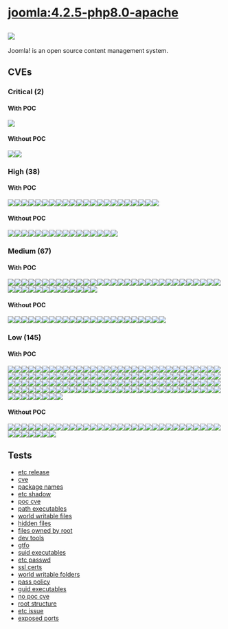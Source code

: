 # [joomla:4.2.5-php8.0-apache](https://hub.docker.com/_/joomla?tab=tags)
![](https://img.shields.io/static/v1?label=tag&message=4.2.5-php8.0-apache&color=blue)
---
<p>
Joomla! is an open source content management system.
</p>

## CVEs
### Critical (2)
#### With POC
[![](https://img.shields.io/badge/🔗%20CVE--2019--8457-CRITICAL-red)](https://github.com/trickest/cve/blob/main/2019/CVE-2019-8457.md)
#### Without POC
[![](https://img.shields.io/badge/%20CVE--2021--46848-CRITICAL-red)](https://github.com/trickest/cve/blob/main/2021/CVE-2021-46848.md)[![](https://img.shields.io/badge/%20CVE--2022--0500-CRITICAL-red)](https://github.com/trickest/cve/blob/main/2022/CVE-2022-0500.md)

### High (38)
#### With POC
[![](https://img.shields.io/badge/🔗%20CVE--2021--20313-HIGH-organge)](https://github.com/trickest/cve/blob/main/2021/CVE-2021-20313.md)[![](https://img.shields.io/badge/🔗%20CVE--2021--20312-HIGH-organge)](https://github.com/trickest/cve/blob/main/2021/CVE-2021-20312.md)[![](https://img.shields.io/badge/🔗%20CVE--2021--20309-HIGH-organge)](https://github.com/trickest/cve/blob/main/2021/CVE-2021-20309.md)[![](https://img.shields.io/badge/🔗%20CVE--2022--39189-HIGH-organge)](https://github.com/trickest/cve/blob/main/2022/CVE-2022-39189.md)[![](https://img.shields.io/badge/🔗%20CVE--2022--42916-HIGH-organge)](https://github.com/trickest/cve/blob/main/2022/CVE-2022-42916.md)[![](https://img.shields.io/badge/🔗%20CVE--2022--1304-HIGH-organge)](https://github.com/trickest/cve/blob/main/2022/CVE-2022-1304.md)[![](https://img.shields.io/badge/🔗%20CVE--2022--1247-HIGH-organge)](https://github.com/trickest/cve/blob/main/2022/CVE-2022-1247.md)[![](https://img.shields.io/badge/🔗%20CVE--2020--12362-HIGH-organge)](https://github.com/trickest/cve/blob/main/2020/CVE-2020-12362.md)[![](https://img.shields.io/badge/🔗%20CVE--2021--3714-HIGH-organge)](https://github.com/trickest/cve/blob/main/2021/CVE-2021-3714.md)[![](https://img.shields.io/badge/🔗%20CVE--2021--3864-HIGH-organge)](https://github.com/trickest/cve/blob/main/2021/CVE-2021-3864.md)[![](https://img.shields.io/badge/🔗%20CVE--2021--4204-HIGH-organge)](https://github.com/trickest/cve/blob/main/2021/CVE-2021-4204.md)[![](https://img.shields.io/badge/🔗%20CVE--2013--7445-HIGH-organge)](https://github.com/trickest/cve/blob/main/2013/CVE-2013-7445.md)[![](https://img.shields.io/badge/🔗%20CVE--2019--19449-HIGH-organge)](https://github.com/trickest/cve/blob/main/2019/CVE-2019-19449.md)[![](https://img.shields.io/badge/🔗%20CVE--2019--19814-HIGH-organge)](https://github.com/trickest/cve/blob/main/2019/CVE-2019-19814.md)[![](https://img.shields.io/badge/🔗%20CVE--2019--19378-HIGH-organge)](https://github.com/trickest/cve/blob/main/2019/CVE-2019-19378.md)[![](https://img.shields.io/badge/🔗%20CVE--2021--39686-HIGH-organge)](https://github.com/trickest/cve/blob/main/2021/CVE-2021-39686.md)[![](https://img.shields.io/badge/🔗%20CVE--2021--33560-HIGH-organge)](https://github.com/trickest/cve/blob/main/2021/CVE-2021-33560.md)[![](https://img.shields.io/badge/🔗%20CVE--2022--3570-HIGH-organge)](https://github.com/trickest/cve/blob/main/2022/CVE-2022-3570.md)[![](https://img.shields.io/badge/🔗%20CVE--2019--6706-HIGH-organge)](https://github.com/trickest/cve/blob/main/2019/CVE-2019-6706.md)[![](https://img.shields.io/badge/🔗%20CVE--2022--29458-HIGH-organge)](https://github.com/trickest/cve/blob/main/2022/CVE-2022-29458.md)[![](https://img.shields.io/badge/🔗%20CVE--2021--3575-HIGH-organge)](https://github.com/trickest/cve/blob/main/2021/CVE-2021-3575.md)[![](https://img.shields.io/badge/🔗%20CVE--2020--16156-HIGH-organge)](https://github.com/trickest/cve/blob/main/2020/CVE-2020-16156.md)
#### Without POC
[![](https://img.shields.io/badge/%20CVE--2022--28463-HIGH-organge)](https://github.com/trickest/cve/blob/main/2022/CVE-2022-28463.md)[![](https://img.shields.io/badge/%20CVE--2022--1114-HIGH-organge)](https://github.com/trickest/cve/blob/main/2022/CVE-2022-1114.md)[![](https://img.shields.io/badge/%20CVE--2022--32547-HIGH-organge)](https://github.com/trickest/cve/blob/main/2022/CVE-2022-32547.md)[![](https://img.shields.io/badge/%20CVE--2022--32545-HIGH-organge)](https://github.com/trickest/cve/blob/main/2022/CVE-2022-32545.md)[![](https://img.shields.io/badge/%20CVE--2022--32546-HIGH-organge)](https://github.com/trickest/cve/blob/main/2022/CVE-2022-32546.md)[![](https://img.shields.io/badge/%20CVE--2022--0500-HIGH-organge)](https://github.com/trickest/cve/blob/main/2022/CVE-2022-0500.md)[![](https://img.shields.io/badge/%20CVE--2022--0400-HIGH-organge)](https://github.com/trickest/cve/blob/main/2022/CVE-2022-0400.md)[![](https://img.shields.io/badge/%20CVE--2022--3424-HIGH-organge)](https://github.com/trickest/cve/blob/main/2022/CVE-2022-3424.md)[![](https://img.shields.io/badge/%20CVE--2022--3566-HIGH-organge)](https://github.com/trickest/cve/blob/main/2022/CVE-2022-3566.md)[![](https://img.shields.io/badge/%20CVE--2021--3847-HIGH-organge)](https://github.com/trickest/cve/blob/main/2021/CVE-2021-3847.md)[![](https://img.shields.io/badge/%20CVE--2022--43945-HIGH-organge)](https://github.com/trickest/cve/blob/main/2022/CVE-2022-43945.md)[![](https://img.shields.io/badge/%20CVE--2022--2961-HIGH-organge)](https://github.com/trickest/cve/blob/main/2022/CVE-2022-2961.md)[![](https://img.shields.io/badge/%20CVE--2022--3640-HIGH-organge)](https://github.com/trickest/cve/blob/main/2022/CVE-2022-3640.md)[![](https://img.shields.io/badge/%20CVE--2022--2868-HIGH-organge)](https://github.com/trickest/cve/blob/main/2022/CVE-2022-2868.md)[![](https://img.shields.io/badge/%20CVE--2022--2869-HIGH-organge)](https://github.com/trickest/cve/blob/main/2022/CVE-2022-2869.md)[![](https://img.shields.io/badge/%20CVE--2022--2867-HIGH-organge)](https://github.com/trickest/cve/blob/main/2022/CVE-2022-2867.md)

### Medium (67)
#### With POC
[![](https://img.shields.io/badge/🔗%20CVE--2021--20243-MEDIUM-yellow)](https://github.com/trickest/cve/blob/main/2021/CVE-2021-20243.md)[![](https://img.shields.io/badge/🔗%20CVE--2021--20244-MEDIUM-yellow)](https://github.com/trickest/cve/blob/main/2021/CVE-2021-20244.md)[![](https://img.shields.io/badge/🔗%20CVE--2021--20246-MEDIUM-yellow)](https://github.com/trickest/cve/blob/main/2021/CVE-2021-20246.md)[![](https://img.shields.io/badge/🔗%20CVE--2021--20245-MEDIUM-yellow)](https://github.com/trickest/cve/blob/main/2021/CVE-2021-20245.md)[![](https://img.shields.io/badge/🔗%20CVE--2021--20241-MEDIUM-yellow)](https://github.com/trickest/cve/blob/main/2021/CVE-2021-20241.md)[![](https://img.shields.io/badge/🔗%20CVE--2022--2056-MEDIUM-yellow)](https://github.com/trickest/cve/blob/main/2022/CVE-2022-2056.md)[![](https://img.shields.io/badge/🔗%20CVE--2022--2057-MEDIUM-yellow)](https://github.com/trickest/cve/blob/main/2022/CVE-2022-2057.md)[![](https://img.shields.io/badge/🔗%20CVE--2022--2058-MEDIUM-yellow)](https://github.com/trickest/cve/blob/main/2022/CVE-2022-2058.md)[![](https://img.shields.io/badge/🔗%20CVE--2022--32221-MEDIUM-yellow)](https://github.com/trickest/cve/blob/main/2022/CVE-2022-32221.md)[![](https://img.shields.io/badge/🔗%20CVE--2020--15802-MEDIUM-yellow)](https://github.com/trickest/cve/blob/main/2020/CVE-2020-15802.md)[![](https://img.shields.io/badge/🔗%20CVE--2022--23825-MEDIUM-yellow)](https://github.com/trickest/cve/blob/main/2022/CVE-2022-23825.md)[![](https://img.shields.io/badge/🔗%20CVE--2020--26555-MEDIUM-yellow)](https://github.com/trickest/cve/blob/main/2020/CVE-2020-26555.md)[![](https://img.shields.io/badge/🔗%20CVE--2020--12363-MEDIUM-yellow)](https://github.com/trickest/cve/blob/main/2020/CVE-2020-12363.md)[![](https://img.shields.io/badge/🔗%20CVE--2021--4149-MEDIUM-yellow)](https://github.com/trickest/cve/blob/main/2021/CVE-2021-4149.md)[![](https://img.shields.io/badge/🔗%20CVE--2021--44879-MEDIUM-yellow)](https://github.com/trickest/cve/blob/main/2021/CVE-2021-44879.md)[![](https://img.shields.io/badge/🔗%20CVE--2020--12364-MEDIUM-yellow)](https://github.com/trickest/cve/blob/main/2020/CVE-2020-12364.md)[![](https://img.shields.io/badge/🔗%20CVE--2019--15794-MEDIUM-yellow)](https://github.com/trickest/cve/blob/main/2019/CVE-2019-15794.md)[![](https://img.shields.io/badge/🔗%20CVE--2022--41218-MEDIUM-yellow)](https://github.com/trickest/cve/blob/main/2022/CVE-2022-41218.md)[![](https://img.shields.io/badge/🔗%20CVE--2020--24504-MEDIUM-yellow)](https://github.com/trickest/cve/blob/main/2020/CVE-2020-24504.md)[![](https://img.shields.io/badge/🔗%20CVE--2022--2873-MEDIUM-yellow)](https://github.com/trickest/cve/blob/main/2022/CVE-2022-2873.md)[![](https://img.shields.io/badge/🔗%20CVE--2022--1280-MEDIUM-yellow)](https://github.com/trickest/cve/blob/main/2022/CVE-2022-1280.md)[![](https://img.shields.io/badge/🔗%20CVE--2020--14304-MEDIUM-yellow)](https://github.com/trickest/cve/blob/main/2020/CVE-2020-14304.md)[![](https://img.shields.io/badge/🔗%20CVE--2021--33061-MEDIUM-yellow)](https://github.com/trickest/cve/blob/main/2021/CVE-2021-33061.md)[![](https://img.shields.io/badge/🔗%20CVE--2022--0480-MEDIUM-yellow)](https://github.com/trickest/cve/blob/main/2022/CVE-2022-0480.md)[![](https://img.shields.io/badge/🔗%20CVE--2020--36516-MEDIUM-yellow)](https://github.com/trickest/cve/blob/main/2020/CVE-2020-36516.md)[![](https://img.shields.io/badge/🔗%20CVE--2019--20794-MEDIUM-yellow)](https://github.com/trickest/cve/blob/main/2019/CVE-2019-20794.md)[![](https://img.shields.io/badge/🔗%20CVE--2021--3759-MEDIUM-yellow)](https://github.com/trickest/cve/blob/main/2021/CVE-2021-3759.md)[![](https://img.shields.io/badge/🔗%20CVE--2019--15213-MEDIUM-yellow)](https://github.com/trickest/cve/blob/main/2019/CVE-2019-15213.md)[![](https://img.shields.io/badge/🔗%20CVE--2021--46822-MEDIUM-yellow)](https://github.com/trickest/cve/blob/main/2021/CVE-2021-46822.md)[![](https://img.shields.io/badge/🔗%20CVE--2022--34526-MEDIUM-yellow)](https://github.com/trickest/cve/blob/main/2022/CVE-2022-34526.md)[![](https://img.shields.io/badge/🔗%20CVE--2022--1354-MEDIUM-yellow)](https://github.com/trickest/cve/blob/main/2022/CVE-2022-1354.md)[![](https://img.shields.io/badge/🔗%20CVE--2022--1622-MEDIUM-yellow)](https://github.com/trickest/cve/blob/main/2022/CVE-2022-1622.md)[![](https://img.shields.io/badge/🔗%20CVE--2022--3599-MEDIUM-yellow)](https://github.com/trickest/cve/blob/main/2022/CVE-2022-3599.md)[![](https://img.shields.io/badge/🔗%20CVE--2022--3597-MEDIUM-yellow)](https://github.com/trickest/cve/blob/main/2022/CVE-2022-3597.md)[![](https://img.shields.io/badge/🔗%20CVE--2022--3626-MEDIUM-yellow)](https://github.com/trickest/cve/blob/main/2022/CVE-2022-3626.md)[![](https://img.shields.io/badge/🔗%20CVE--2022--3598-MEDIUM-yellow)](https://github.com/trickest/cve/blob/main/2022/CVE-2022-3598.md)[![](https://img.shields.io/badge/🔗%20CVE--2022--1355-MEDIUM-yellow)](https://github.com/trickest/cve/blob/main/2022/CVE-2022-1355.md)[![](https://img.shields.io/badge/🔗%20CVE--2016--3709-MEDIUM-yellow)](https://github.com/trickest/cve/blob/main/2016/CVE-2016-3709.md)[![](https://img.shields.io/badge/🔗%20CVE--2020--24370-MEDIUM-yellow)](https://github.com/trickest/cve/blob/main/2020/CVE-2020-24370.md)[![](https://img.shields.io/badge/🔗%20CVE--2021--43519-MEDIUM-yellow)](https://github.com/trickest/cve/blob/main/2021/CVE-2021-43519.md)[![](https://img.shields.io/badge/🔗%20CVE--2021--29338-MEDIUM-yellow)](https://github.com/trickest/cve/blob/main/2021/CVE-2021-29338.md)[![](https://img.shields.io/badge/🔗%20CVE--2022--1122-MEDIUM-yellow)](https://github.com/trickest/cve/blob/main/2022/CVE-2022-1122.md)[![](https://img.shields.io/badge/🔗%20CVE--2022--2097-MEDIUM-yellow)](https://github.com/trickest/cve/blob/main/2022/CVE-2022-2097.md)[![](https://img.shields.io/badge/🔗%20CVE--2021--45346-MEDIUM-yellow)](https://github.com/trickest/cve/blob/main/2021/CVE-2021-45346.md)
#### Without POC
[![](https://img.shields.io/badge/%20CVE--2022--3213-MEDIUM-yellow)](https://github.com/trickest/cve/blob/main/2022/CVE-2022-3213.md)[![](https://img.shields.io/badge/%20CVE--2022--1115-MEDIUM-yellow)](https://github.com/trickest/cve/blob/main/2022/CVE-2022-1115.md)[![](https://img.shields.io/badge/%20CVE--2022--41849-MEDIUM-yellow)](https://github.com/trickest/cve/blob/main/2022/CVE-2022-41849.md)[![](https://img.shields.io/badge/%20CVE--2022--3169-MEDIUM-yellow)](https://github.com/trickest/cve/blob/main/2022/CVE-2022-3169.md)[![](https://img.shields.io/badge/%20CVE--2022--3523-MEDIUM-yellow)](https://github.com/trickest/cve/blob/main/2022/CVE-2022-3523.md)[![](https://img.shields.io/badge/%20CVE--2021--3468-MEDIUM-yellow)](https://github.com/trickest/cve/blob/main/2021/CVE-2021-3468.md)[![](https://img.shields.io/badge/%20CVE--2022--3715-MEDIUM-yellow)](https://github.com/trickest/cve/blob/main/2022/CVE-2022-3715.md)[![](https://img.shields.io/badge/%20CVE--2021--4219-MEDIUM-yellow)](https://github.com/trickest/cve/blob/main/2021/CVE-2021-4219.md)[![](https://img.shields.io/badge/%20CVE--2022--3707-MEDIUM-yellow)](https://github.com/trickest/cve/blob/main/2022/CVE-2022-3707.md)[![](https://img.shields.io/badge/%20CVE--2021--4023-MEDIUM-yellow)](https://github.com/trickest/cve/blob/main/2021/CVE-2021-4023.md)[![](https://img.shields.io/badge/%20CVE--2019--16089-MEDIUM-yellow)](https://github.com/trickest/cve/blob/main/2019/CVE-2019-16089.md)[![](https://img.shields.io/badge/%20CVE--2022--3344-MEDIUM-yellow)](https://github.com/trickest/cve/blob/main/2022/CVE-2022-3344.md)[![](https://img.shields.io/badge/%20CVE--2022--41848-MEDIUM-yellow)](https://github.com/trickest/cve/blob/main/2022/CVE-2022-41848.md)[![](https://img.shields.io/badge/%20CVE--2022--41850-MEDIUM-yellow)](https://github.com/trickest/cve/blob/main/2022/CVE-2022-41850.md)[![](https://img.shields.io/badge/%20CVE--2022--3435-MEDIUM-yellow)](https://github.com/trickest/cve/blob/main/2022/CVE-2022-3435.md)[![](https://img.shields.io/badge/%20CVE--2021--3669-MEDIUM-yellow)](https://github.com/trickest/cve/blob/main/2021/CVE-2021-3669.md)[![](https://img.shields.io/badge/%20CVE--2022--38096-MEDIUM-yellow)](https://github.com/trickest/cve/blob/main/2022/CVE-2022-38096.md)[![](https://img.shields.io/badge/%20CVE--2022--36280-MEDIUM-yellow)](https://github.com/trickest/cve/blob/main/2022/CVE-2022-36280.md)[![](https://img.shields.io/badge/%20CVE--2022--38457-MEDIUM-yellow)](https://github.com/trickest/cve/blob/main/2022/CVE-2022-38457.md)[![](https://img.shields.io/badge/%20CVE--2022--40133-MEDIUM-yellow)](https://github.com/trickest/cve/blob/main/2022/CVE-2022-40133.md)[![](https://img.shields.io/badge/%20CVE--2022--42898-MEDIUM-yellow)](https://github.com/trickest/cve/blob/main/2022/CVE-2022-42898.md)[![](https://img.shields.io/badge/%20CVE--2022--1623-MEDIUM-yellow)](https://github.com/trickest/cve/blob/main/2022/CVE-2022-1623.md)[![](https://img.shields.io/badge/%20CVE--2022--3821-MEDIUM-yellow)](https://github.com/trickest/cve/blob/main/2022/CVE-2022-3821.md)

### Low (145)
#### With POC
[![](https://img.shields.io/badge/🔗%20CVE--2021--20312-LOW-blue)](https://github.com/trickest/cve/blob/main/2021/CVE-2021-20312.md)[![](https://img.shields.io/badge/🔗%20CVE--2020--12362-LOW-blue)](https://github.com/trickest/cve/blob/main/2020/CVE-2020-12362.md)[![](https://img.shields.io/badge/🔗%20CVE--2022--3570-LOW-blue)](https://github.com/trickest/cve/blob/main/2022/CVE-2022-3570.md)[![](https://img.shields.io/badge/🔗%20CVE--2021--3575-LOW-blue)](https://github.com/trickest/cve/blob/main/2021/CVE-2021-3575.md)[![](https://img.shields.io/badge/🔗%20CVE--2007--0086-LOW-blue)](https://github.com/trickest/cve/blob/main/2007/CVE-2007-0086.md)[![](https://img.shields.io/badge/🔗%20CVE--2016--9114-LOW-blue)](https://github.com/trickest/cve/blob/main/2016/CVE-2016-9114.md)[![](https://img.shields.io/badge/🔗%20CVE--2016--9115-LOW-blue)](https://github.com/trickest/cve/blob/main/2016/CVE-2016-9115.md)[![](https://img.shields.io/badge/🔗%20CVE--2016--9116-LOW-blue)](https://github.com/trickest/cve/blob/main/2016/CVE-2016-9116.md)[![](https://img.shields.io/badge/🔗%20CVE--2016--9117-LOW-blue)](https://github.com/trickest/cve/blob/main/2016/CVE-2016-9117.md)[![](https://img.shields.io/badge/🔗%20CVE--2016--9113-LOW-blue)](https://github.com/trickest/cve/blob/main/2016/CVE-2016-9113.md)[![](https://img.shields.io/badge/🔗%20CVE--2007--6755-LOW-blue)](https://github.com/trickest/cve/blob/main/2007/CVE-2007-6755.md)[![](https://img.shields.io/badge/🔗%20CVE--2011--3389-LOW-blue)](https://github.com/trickest/cve/blob/main/2011/CVE-2011-3389.md)[![](https://img.shields.io/badge/🔗%20CVE--2018--15607-LOW-blue)](https://github.com/trickest/cve/blob/main/2018/CVE-2018-15607.md)[![](https://img.shields.io/badge/🔗%20CVE--2021--20311-LOW-blue)](https://github.com/trickest/cve/blob/main/2021/CVE-2021-20311.md)[![](https://img.shields.io/badge/🔗%20CVE--2016--8678-LOW-blue)](https://github.com/trickest/cve/blob/main/2016/CVE-2016-8678.md)[![](https://img.shields.io/badge/🔗%20CVE--2017--7275-LOW-blue)](https://github.com/trickest/cve/blob/main/2017/CVE-2017-7275.md)[![](https://img.shields.io/badge/🔗%20CVE--2017--11754-LOW-blue)](https://github.com/trickest/cve/blob/main/2017/CVE-2017-11754.md)[![](https://img.shields.io/badge/🔗%20CVE--2017--11755-LOW-blue)](https://github.com/trickest/cve/blob/main/2017/CVE-2017-11755.md)[![](https://img.shields.io/badge/🔗%20CVE--2021--3574-LOW-blue)](https://github.com/trickest/cve/blob/main/2021/CVE-2021-3574.md)[![](https://img.shields.io/badge/🔗%20CVE--2015--2877-LOW-blue)](https://github.com/trickest/cve/blob/main/2015/CVE-2015-2877.md)[![](https://img.shields.io/badge/🔗%20CVE--2021--3487-LOW-blue)](https://github.com/trickest/cve/blob/main/2021/CVE-2021-3487.md)[![](https://img.shields.io/badge/🔗%20CVE--2021--20284-LOW-blue)](https://github.com/trickest/cve/blob/main/2021/CVE-2021-20284.md)[![](https://img.shields.io/badge/🔗%20CVE--2020--35448-LOW-blue)](https://github.com/trickest/cve/blob/main/2020/CVE-2020-35448.md)[![](https://img.shields.io/badge/🔗%20CVE--2019--1010204-LOW-blue)](https://github.com/trickest/cve/blob/main/2019/CVE-2019-1010204.md)[![](https://img.shields.io/badge/🔗%20CVE--2018--18483-LOW-blue)](https://github.com/trickest/cve/blob/main/2018/CVE-2018-18483.md)[![](https://img.shields.io/badge/🔗%20CVE--2017--13716-LOW-blue)](https://github.com/trickest/cve/blob/main/2017/CVE-2017-13716.md)[![](https://img.shields.io/badge/🔗%20CVE--2021--20197-LOW-blue)](https://github.com/trickest/cve/blob/main/2021/CVE-2021-20197.md)[![](https://img.shields.io/badge/🔗%20CVE--2018--9996-LOW-blue)](https://github.com/trickest/cve/blob/main/2018/CVE-2018-9996.md)[![](https://img.shields.io/badge/🔗%20CVE--2018--12934-LOW-blue)](https://github.com/trickest/cve/blob/main/2018/CVE-2018-12934.md)[![](https://img.shields.io/badge/🔗%20CVE--2018--20623-LOW-blue)](https://github.com/trickest/cve/blob/main/2018/CVE-2018-20623.md)[![](https://img.shields.io/badge/🔗%20CVE--2022--38533-LOW-blue)](https://github.com/trickest/cve/blob/main/2022/CVE-2022-38533.md)[![](https://img.shields.io/badge/🔗%20CVE--2021--45078-LOW-blue)](https://github.com/trickest/cve/blob/main/2021/CVE-2021-45078.md)[![](https://img.shields.io/badge/🔗%20CVE--2016--2781-LOW-blue)](https://github.com/trickest/cve/blob/main/2016/CVE-2016-2781.md)[![](https://img.shields.io/badge/🔗%20CVE--2017--18018-LOW-blue)](https://github.com/trickest/cve/blob/main/2017/CVE-2017-18018.md)[![](https://img.shields.io/badge/🔗%20CVE--2021--22922-LOW-blue)](https://github.com/trickest/cve/blob/main/2021/CVE-2021-22922.md)[![](https://img.shields.io/badge/🔗%20CVE--2021--22923-LOW-blue)](https://github.com/trickest/cve/blob/main/2021/CVE-2021-22923.md)[![](https://img.shields.io/badge/🔗%20CVE--2013--0340-LOW-blue)](https://github.com/trickest/cve/blob/main/2013/CVE-2013-0340.md)[![](https://img.shields.io/badge/🔗%20CVE--2021--46195-LOW-blue)](https://github.com/trickest/cve/blob/main/2021/CVE-2021-46195.md)[![](https://img.shields.io/badge/🔗%20CVE--2022--1350-LOW-blue)](https://github.com/trickest/cve/blob/main/2022/CVE-2022-1350.md)[![](https://img.shields.io/badge/🔗%20CVE--2019--1010024-LOW-blue)](https://github.com/trickest/cve/blob/main/2019/CVE-2019-1010024.md)[![](https://img.shields.io/badge/🔗%20CVE--2010--4756-LOW-blue)](https://github.com/trickest/cve/blob/main/2010/CVE-2010-4756.md)[![](https://img.shields.io/badge/🔗%20CVE--2019--1010025-LOW-blue)](https://github.com/trickest/cve/blob/main/2019/CVE-2019-1010025.md)[![](https://img.shields.io/badge/🔗%20CVE--2019--1010023-LOW-blue)](https://github.com/trickest/cve/blob/main/2019/CVE-2019-1010023.md)[![](https://img.shields.io/badge/🔗%20CVE--2019--1010022-LOW-blue)](https://github.com/trickest/cve/blob/main/2019/CVE-2019-1010022.md)[![](https://img.shields.io/badge/🔗%20CVE--2018--20796-LOW-blue)](https://github.com/trickest/cve/blob/main/2018/CVE-2018-20796.md)[![](https://img.shields.io/badge/🔗%20CVE--2019--9192-LOW-blue)](https://github.com/trickest/cve/blob/main/2019/CVE-2019-9192.md)[![](https://img.shields.io/badge/🔗%20CVE--2008--0456-LOW-blue)](https://github.com/trickest/cve/blob/main/2008/CVE-2008-0456.md)[![](https://img.shields.io/badge/🔗%20CVE--2020--36325-LOW-blue)](https://github.com/trickest/cve/blob/main/2020/CVE-2020-36325.md)[![](https://img.shields.io/badge/🔗%20CVE--2017--13694-LOW-blue)](https://github.com/trickest/cve/blob/main/2017/CVE-2017-13694.md)[![](https://img.shields.io/badge/🔗%20CVE--2017--13693-LOW-blue)](https://github.com/trickest/cve/blob/main/2017/CVE-2017-13693.md)[![](https://img.shields.io/badge/🔗%20CVE--2022--25265-LOW-blue)](https://github.com/trickest/cve/blob/main/2022/CVE-2022-25265.md)[![](https://img.shields.io/badge/🔗%20CVE--2017--0630-LOW-blue)](https://github.com/trickest/cve/blob/main/2017/CVE-2017-0630.md)[![](https://img.shields.io/badge/🔗%20CVE--2018--17977-LOW-blue)](https://github.com/trickest/cve/blob/main/2018/CVE-2018-17977.md)[![](https://img.shields.io/badge/🔗%20CVE--2018--12928-LOW-blue)](https://github.com/trickest/cve/blob/main/2018/CVE-2018-12928.md)[![](https://img.shields.io/badge/🔗%20CVE--2008--4609-LOW-blue)](https://github.com/trickest/cve/blob/main/2008/CVE-2008-4609.md)[![](https://img.shields.io/badge/🔗%20CVE--2020--35501-LOW-blue)](https://github.com/trickest/cve/blob/main/2020/CVE-2020-35501.md)[![](https://img.shields.io/badge/🔗%20CVE--2012--4542-LOW-blue)](https://github.com/trickest/cve/blob/main/2012/CVE-2012-4542.md)[![](https://img.shields.io/badge/🔗%20CVE--2020--11725-LOW-blue)](https://github.com/trickest/cve/blob/main/2020/CVE-2020-11725.md)[![](https://img.shields.io/badge/🔗%20CVE--2019--12380-LOW-blue)](https://github.com/trickest/cve/blob/main/2019/CVE-2019-12380.md)[![](https://img.shields.io/badge/🔗%20CVE--2019--16229-LOW-blue)](https://github.com/trickest/cve/blob/main/2019/CVE-2019-16229.md)[![](https://img.shields.io/badge/🔗%20CVE--2019--16230-LOW-blue)](https://github.com/trickest/cve/blob/main/2019/CVE-2019-16230.md)[![](https://img.shields.io/badge/🔗%20CVE--2019--16234-LOW-blue)](https://github.com/trickest/cve/blob/main/2019/CVE-2019-16234.md)[![](https://img.shields.io/badge/🔗%20CVE--2019--16233-LOW-blue)](https://github.com/trickest/cve/blob/main/2019/CVE-2019-16233.md)[![](https://img.shields.io/badge/🔗%20CVE--2019--16231-LOW-blue)](https://github.com/trickest/cve/blob/main/2019/CVE-2019-16231.md)[![](https://img.shields.io/badge/🔗%20CVE--2019--11191-LOW-blue)](https://github.com/trickest/cve/blob/main/2019/CVE-2019-11191.md)[![](https://img.shields.io/badge/🔗%20CVE--2019--12382-LOW-blue)](https://github.com/trickest/cve/blob/main/2019/CVE-2019-12382.md)[![](https://img.shields.io/badge/🔗%20CVE--2016--8660-LOW-blue)](https://github.com/trickest/cve/blob/main/2016/CVE-2016-8660.md)[![](https://img.shields.io/badge/🔗%20CVE--2018--5709-LOW-blue)](https://github.com/trickest/cve/blob/main/2018/CVE-2018-5709.md)[![](https://img.shields.io/badge/🔗%20CVE--2018--6829-LOW-blue)](https://github.com/trickest/cve/blob/main/2018/CVE-2018-6829.md)[![](https://img.shields.io/badge/🔗%20CVE--2021--3826-LOW-blue)](https://github.com/trickest/cve/blob/main/2021/CVE-2021-3826.md)[![](https://img.shields.io/badge/🔗%20CVE--2018--20673-LOW-blue)](https://github.com/trickest/cve/blob/main/2018/CVE-2018-20673.md)[![](https://img.shields.io/badge/🔗%20CVE--2018--20712-LOW-blue)](https://github.com/trickest/cve/blob/main/2018/CVE-2018-20712.md)[![](https://img.shields.io/badge/🔗%20CVE--2019--6129-LOW-blue)](https://github.com/trickest/cve/blob/main/2019/CVE-2019-6129.md)[![](https://img.shields.io/badge/🔗%20CVE--2021--36087-LOW-blue)](https://github.com/trickest/cve/blob/main/2021/CVE-2021-36087.md)[![](https://img.shields.io/badge/🔗%20CVE--2021--36084-LOW-blue)](https://github.com/trickest/cve/blob/main/2021/CVE-2021-36084.md)[![](https://img.shields.io/badge/🔗%20CVE--2021--36085-LOW-blue)](https://github.com/trickest/cve/blob/main/2021/CVE-2021-36085.md)[![](https://img.shields.io/badge/🔗%20CVE--2021--36086-LOW-blue)](https://github.com/trickest/cve/blob/main/2021/CVE-2021-36086.md)[![](https://img.shields.io/badge/🔗%20CVE--2022--2519-LOW-blue)](https://github.com/trickest/cve/blob/main/2022/CVE-2022-2519.md)[![](https://img.shields.io/badge/🔗%20CVE--2017--9117-LOW-blue)](https://github.com/trickest/cve/blob/main/2017/CVE-2017-9117.md)[![](https://img.shields.io/badge/🔗%20CVE--2017--5563-LOW-blue)](https://github.com/trickest/cve/blob/main/2017/CVE-2017-5563.md)[![](https://img.shields.io/badge/🔗%20CVE--2017--16232-LOW-blue)](https://github.com/trickest/cve/blob/main/2017/CVE-2017-16232.md)[![](https://img.shields.io/badge/🔗%20CVE--2018--10126-LOW-blue)](https://github.com/trickest/cve/blob/main/2018/CVE-2018-10126.md)[![](https://img.shields.io/badge/🔗%20CVE--2014--8130-LOW-blue)](https://github.com/trickest/cve/blob/main/2014/CVE-2014-8130.md)[![](https://img.shields.io/badge/🔗%20CVE--2017--9937-LOW-blue)](https://github.com/trickest/cve/blob/main/2017/CVE-2017-9937.md)[![](https://img.shields.io/badge/🔗%20CVE--2022--2953-LOW-blue)](https://github.com/trickest/cve/blob/main/2022/CVE-2022-2953.md)[![](https://img.shields.io/badge/🔗%20CVE--2016--9085-LOW-blue)](https://github.com/trickest/cve/blob/main/2016/CVE-2016-9085.md)[![](https://img.shields.io/badge/🔗%20CVE--2008--1688-LOW-blue)](https://github.com/trickest/cve/blob/main/2008/CVE-2008-1688.md)[![](https://img.shields.io/badge/🔗%20CVE--2008--1687-LOW-blue)](https://github.com/trickest/cve/blob/main/2008/CVE-2008-1687.md)[![](https://img.shields.io/badge/🔗%20CVE--2021--39537-LOW-blue)](https://github.com/trickest/cve/blob/main/2021/CVE-2021-39537.md)[![](https://img.shields.io/badge/🔗%20CVE--2003--1307-LOW-blue)](https://github.com/trickest/cve/blob/main/2003/CVE-2003-1307.md)[![](https://img.shields.io/badge/🔗%20CVE--2016--9581-LOW-blue)](https://github.com/trickest/cve/blob/main/2016/CVE-2016-9581.md)[![](https://img.shields.io/badge/🔗%20CVE--2016--9580-LOW-blue)](https://github.com/trickest/cve/blob/main/2016/CVE-2016-9580.md)[![](https://img.shields.io/badge/🔗%20CVE--2016--10506-LOW-blue)](https://github.com/trickest/cve/blob/main/2016/CVE-2016-10506.md)[![](https://img.shields.io/badge/🔗%20CVE--2019--6988-LOW-blue)](https://github.com/trickest/cve/blob/main/2019/CVE-2019-6988.md)[![](https://img.shields.io/badge/🔗%20CVE--2016--10505-LOW-blue)](https://github.com/trickest/cve/blob/main/2016/CVE-2016-10505.md)[![](https://img.shields.io/badge/🔗%20CVE--2017--17479-LOW-blue)](https://github.com/trickest/cve/blob/main/2017/CVE-2017-17479.md)[![](https://img.shields.io/badge/🔗%20CVE--2018--20846-LOW-blue)](https://github.com/trickest/cve/blob/main/2018/CVE-2018-20846.md)[![](https://img.shields.io/badge/🔗%20CVE--2020--15719-LOW-blue)](https://github.com/trickest/cve/blob/main/2020/CVE-2020-15719.md)[![](https://img.shields.io/badge/🔗%20CVE--2017--14159-LOW-blue)](https://github.com/trickest/cve/blob/main/2017/CVE-2017-14159.md)[![](https://img.shields.io/badge/🔗%20CVE--2017--17740-LOW-blue)](https://github.com/trickest/cve/blob/main/2017/CVE-2017-17740.md)[![](https://img.shields.io/badge/🔗%20CVE--2015--3276-LOW-blue)](https://github.com/trickest/cve/blob/main/2015/CVE-2015-3276.md)[![](https://img.shields.io/badge/🔗%20CVE--2010--0928-LOW-blue)](https://github.com/trickest/cve/blob/main/2010/CVE-2010-0928.md)[![](https://img.shields.io/badge/🔗%20CVE--2018--6952-LOW-blue)](https://github.com/trickest/cve/blob/main/2018/CVE-2018-6952.md)[![](https://img.shields.io/badge/🔗%20CVE--2021--45261-LOW-blue)](https://github.com/trickest/cve/blob/main/2021/CVE-2021-45261.md)[![](https://img.shields.io/badge/🔗%20CVE--2018--6951-LOW-blue)](https://github.com/trickest/cve/blob/main/2018/CVE-2018-6951.md)[![](https://img.shields.io/badge/🔗%20CVE--2019--20838-LOW-blue)](https://github.com/trickest/cve/blob/main/2019/CVE-2019-20838.md)[![](https://img.shields.io/badge/🔗%20CVE--2017--11164-LOW-blue)](https://github.com/trickest/cve/blob/main/2017/CVE-2017-11164.md)[![](https://img.shields.io/badge/🔗%20CVE--2017--16231-LOW-blue)](https://github.com/trickest/cve/blob/main/2017/CVE-2017-16231.md)[![](https://img.shields.io/badge/🔗%20CVE--2017--7245-LOW-blue)](https://github.com/trickest/cve/blob/main/2017/CVE-2017-7245.md)[![](https://img.shields.io/badge/🔗%20CVE--2017--7246-LOW-blue)](https://github.com/trickest/cve/blob/main/2017/CVE-2017-7246.md)[![](https://img.shields.io/badge/🔗%20CVE--2011--4116-LOW-blue)](https://github.com/trickest/cve/blob/main/2011/CVE-2011-4116.md)[![](https://img.shields.io/badge/🔗%20CVE--2018--1121-LOW-blue)](https://github.com/trickest/cve/blob/main/2018/CVE-2018-1121.md)[![](https://img.shields.io/badge/🔗%20CVE--2018--21232-LOW-blue)](https://github.com/trickest/cve/blob/main/2018/CVE-2018-21232.md)[![](https://img.shields.io/badge/🔗%20CVE--2013--4235-LOW-blue)](https://github.com/trickest/cve/blob/main/2013/CVE-2013-4235.md)[![](https://img.shields.io/badge/🔗%20CVE--2019--19882-LOW-blue)](https://github.com/trickest/cve/blob/main/2019/CVE-2019-19882.md)[![](https://img.shields.io/badge/🔗%20CVE--2022--35737-LOW-blue)](https://github.com/trickest/cve/blob/main/2022/CVE-2022-35737.md)[![](https://img.shields.io/badge/🔗%20CVE--2020--13529-LOW-blue)](https://github.com/trickest/cve/blob/main/2020/CVE-2020-13529.md)[![](https://img.shields.io/badge/🔗%20CVE--2013--4392-LOW-blue)](https://github.com/trickest/cve/blob/main/2013/CVE-2013-4392.md)[![](https://img.shields.io/badge/🔗%20CVE--2005--2541-LOW-blue)](https://github.com/trickest/cve/blob/main/2005/CVE-2005-2541.md)[![](https://img.shields.io/badge/🔗%20CVE--2022--1210-LOW-blue)](https://github.com/trickest/cve/blob/main/2022/CVE-2022-1210.md)[![](https://img.shields.io/badge/🔗%20CVE--2022--0563-LOW-blue)](https://github.com/trickest/cve/blob/main/2022/CVE-2022-0563.md)[![](https://img.shields.io/badge/🔗%20CVE--2022--32221-LOW-blue)](https://github.com/trickest/cve/blob/main/2022/CVE-2022-32221.md)[![](https://img.shields.io/badge/🔗%20CVE--2019--15794-LOW-blue)](https://github.com/trickest/cve/blob/main/2019/CVE-2019-15794.md)[![](https://img.shields.io/badge/🔗%20CVE--2021--33061-LOW-blue)](https://github.com/trickest/cve/blob/main/2021/CVE-2021-33061.md)[![](https://img.shields.io/badge/🔗%20CVE--2022--0480-LOW-blue)](https://github.com/trickest/cve/blob/main/2022/CVE-2022-0480.md)[![](https://img.shields.io/badge/🔗%20CVE--2021--46822-LOW-blue)](https://github.com/trickest/cve/blob/main/2021/CVE-2021-46822.md)[![](https://img.shields.io/badge/🔗%20CVE--2022--34526-LOW-blue)](https://github.com/trickest/cve/blob/main/2022/CVE-2022-34526.md)[![](https://img.shields.io/badge/🔗%20CVE--2022--1354-LOW-blue)](https://github.com/trickest/cve/blob/main/2022/CVE-2022-1354.md)[![](https://img.shields.io/badge/🔗%20CVE--2022--1355-LOW-blue)](https://github.com/trickest/cve/blob/main/2022/CVE-2022-1355.md)[![](https://img.shields.io/badge/🔗%20CVE--2021--43519-LOW-blue)](https://github.com/trickest/cve/blob/main/2021/CVE-2021-43519.md)[![](https://img.shields.io/badge/🔗%20CVE--2021--29338-LOW-blue)](https://github.com/trickest/cve/blob/main/2021/CVE-2021-29338.md)[![](https://img.shields.io/badge/🔗%20CVE--2021--45346-LOW-blue)](https://github.com/trickest/cve/blob/main/2021/CVE-2021-45346.md)
#### Without POC
[![](https://img.shields.io/badge/%20CVE--2022--28463-LOW-blue)](https://github.com/trickest/cve/blob/main/2022/CVE-2022-28463.md)[![](https://img.shields.io/badge/%20CVE--2021--3847-LOW-blue)](https://github.com/trickest/cve/blob/main/2021/CVE-2021-3847.md)[![](https://img.shields.io/badge/%20CVE--2022--43945-LOW-blue)](https://github.com/trickest/cve/blob/main/2022/CVE-2022-43945.md)[![](https://img.shields.io/badge/%20CVE--2022--2869-LOW-blue)](https://github.com/trickest/cve/blob/main/2022/CVE-2022-2869.md)[![](https://img.shields.io/badge/%20CVE--2022--2867-LOW-blue)](https://github.com/trickest/cve/blob/main/2022/CVE-2022-2867.md)[![](https://img.shields.io/badge/%20CVE--2008--3134-LOW-blue)](https://github.com/trickest/cve/blob/main/2008/CVE-2008-3134.md)[![](https://img.shields.io/badge/%20CVE--2021--39212-LOW-blue)](https://github.com/trickest/cve/blob/main/2021/CVE-2021-39212.md)[![](https://img.shields.io/badge/%20CVE--2021--3549-LOW-blue)](https://github.com/trickest/cve/blob/main/2021/CVE-2021-3549.md)[![](https://img.shields.io/badge/%20CVE--2021--3530-LOW-blue)](https://github.com/trickest/cve/blob/main/2021/CVE-2021-3530.md)[![](https://img.shields.io/badge/%20CVE--2014--8166-LOW-blue)](https://github.com/trickest/cve/blob/main/2014/CVE-2014-8166.md)[![](https://img.shields.io/badge/%20CVE--2012--0039-LOW-blue)](https://github.com/trickest/cve/blob/main/2012/CVE-2012-0039.md)[![](https://img.shields.io/badge/%20CVE--2003--1581-LOW-blue)](https://github.com/trickest/cve/blob/main/2003/CVE-2003-1581.md)[![](https://img.shields.io/badge/%20CVE--2019--12379-LOW-blue)](https://github.com/trickest/cve/blob/main/2019/CVE-2019-12379.md)[![](https://img.shields.io/badge/%20CVE--2019--19070-LOW-blue)](https://github.com/trickest/cve/blob/main/2019/CVE-2019-19070.md)[![](https://img.shields.io/badge/%20CVE--2014--9900-LOW-blue)](https://github.com/trickest/cve/blob/main/2014/CVE-2014-9900.md)[![](https://img.shields.io/badge/%20CVE--2019--12456-LOW-blue)](https://github.com/trickest/cve/blob/main/2019/CVE-2019-12456.md)[![](https://img.shields.io/badge/%20CVE--2010--4563-LOW-blue)](https://github.com/trickest/cve/blob/main/2010/CVE-2010-4563.md)[![](https://img.shields.io/badge/%20CVE--2008--2544-LOW-blue)](https://github.com/trickest/cve/blob/main/2008/CVE-2008-2544.md)[![](https://img.shields.io/badge/%20CVE--2019--12455-LOW-blue)](https://github.com/trickest/cve/blob/main/2019/CVE-2019-12455.md)[![](https://img.shields.io/badge/%20CVE--2019--16232-LOW-blue)](https://github.com/trickest/cve/blob/main/2019/CVE-2019-16232.md)[![](https://img.shields.io/badge/%20CVE--2021--32078-LOW-blue)](https://github.com/trickest/cve/blob/main/2021/CVE-2021-32078.md)[![](https://img.shields.io/badge/%20CVE--2007--3719-LOW-blue)](https://github.com/trickest/cve/blob/main/2007/CVE-2007-3719.md)[![](https://img.shields.io/badge/%20CVE--2019--12378-LOW-blue)](https://github.com/trickest/cve/blob/main/2019/CVE-2019-12378.md)[![](https://img.shields.io/badge/%20CVE--2019--12381-LOW-blue)](https://github.com/trickest/cve/blob/main/2019/CVE-2019-12381.md)[![](https://img.shields.io/badge/%20CVE--2010--5321-LOW-blue)](https://github.com/trickest/cve/blob/main/2010/CVE-2010-5321.md)[![](https://img.shields.io/badge/%20CVE--2021--4214-LOW-blue)](https://github.com/trickest/cve/blob/main/2021/CVE-2021-4214.md)[![](https://img.shields.io/badge/%20CVE--2022--2520-LOW-blue)](https://github.com/trickest/cve/blob/main/2022/CVE-2022-2520.md)[![](https://img.shields.io/badge/%20CVE--2022--2521-LOW-blue)](https://github.com/trickest/cve/blob/main/2022/CVE-2022-2521.md)[![](https://img.shields.io/badge/%20CVE--2017--17973-LOW-blue)](https://github.com/trickest/cve/blob/main/2017/CVE-2017-17973.md)[![](https://img.shields.io/badge/%20CVE--2018--16376-LOW-blue)](https://github.com/trickest/cve/blob/main/2018/CVE-2018-16376.md)[![](https://img.shields.io/badge/%20CVE--2018--16375-LOW-blue)](https://github.com/trickest/cve/blob/main/2018/CVE-2018-16375.md)[![](https://img.shields.io/badge/%20CVE--2010--4651-LOW-blue)](https://github.com/trickest/cve/blob/main/2010/CVE-2010-4651.md)[![](https://img.shields.io/badge/%20CVE--2004--0971-LOW-blue)](https://github.com/trickest/cve/blob/main/2004/CVE-2004-0971.md)[![](https://img.shields.io/badge/%20CVE--2022--3213-LOW-blue)](https://github.com/trickest/cve/blob/main/2022/CVE-2022-3213.md)[![](https://img.shields.io/badge/%20CVE--2022--1115-LOW-blue)](https://github.com/trickest/cve/blob/main/2022/CVE-2022-1115.md)[![](https://img.shields.io/badge/%20CVE--2022--3715-LOW-blue)](https://github.com/trickest/cve/blob/main/2022/CVE-2022-3715.md)[![](https://img.shields.io/badge/%20CVE--2021--4023-LOW-blue)](https://github.com/trickest/cve/blob/main/2021/CVE-2021-4023.md)[![](https://img.shields.io/badge/%20CVE--2022--42898-LOW-blue)](https://github.com/trickest/cve/blob/main/2022/CVE-2022-42898.md)

## Tests
* [etc release](reports/etc-release.txt)
* [cve](reports/cve.txt)
* [package names](reports/package-names.txt)
* [etc shadow](reports/etc-shadow.txt)
* [poc cve](reports/poc-cve.txt)
* [path executables](reports/path-executables.txt)
* [world writable files](reports/world-writable-files.txt)
* [hidden files](reports/hidden-files.txt)
* [files owned by root](reports/files-owned-by-root.txt)
* [dev tools](reports/dev-tools.txt)
* [gtfo](reports/gtfo.txt)
* [suid executables](reports/suid-executables.txt)
* [etc passwd](reports/etc-passwd.txt)
* [ssl certs](reports/ssl-certs.txt)
* [world writable folders](reports/world-writable-folders.txt)
* [pass policy](reports/pass-policy.txt)
* [guid executables](reports/guid-executables.txt)
* [no poc cve](reports/no-poc-cve.txt)
* [root structure](reports/root-structure.txt)
* [etc issue](reports/etc-issue.txt)
* [exposed ports](reports/exposed-ports.txt)
